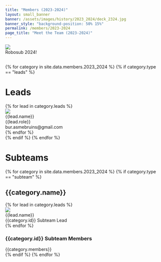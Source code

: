 ```yaml
---
title: "Members (2023-2024)"
layout: small_banner
banner: /assets/images/history/2023_2024/deck_2324.jpg
banner_style: "background-position: 50% 15%"
permalink: /members/2023-2024
page_title: "Meet the Team (2023-2024)"
---
```

<div class="bur-wide-container" style="margin-bottom:30px;">
  <div class="col-sm-8" style="display:block;margin:auto;">
    <img class="bur-photo" src="{{site.base_url}}/assets/images/history/2023_2024/robosub_2024.jpg">
    <div class="bur-caption">Robosub 2024!</div>
  </div>
</div>

<div class="bur-wide-container bur-members" markdown="0">
  {% for category in site.data.members.2023_2024 %}
    {% if category.type == "leads" %}
      <div class="row bur-subteam-row justify-content-center align-items-center">
        <h1>Leads</h1>
        {% for lead in category.leads %}
          <div class="col bur-profile">
            <img class="bur-lead-image" src="{{site.base_url}}/{% if lead.photo %}{{lead.photo}}{% else %}assets/images/members/blank_profile.jpg{% endif %}">
            <div class="bur-lead-description">
              <div class="bur-lead-name">{{lead.name}}</div>
              <div class="bur-profile-role">{{lead.role}}</div>
              <div>bur.asmebruins@gmail.com</div>
            </div>
          </div>
        {% endfor %}
      </div>
    {% endif %}
  {% endfor %}

  <div class="row bur-subteam-row">
    <h1> Subteams</h1>
  </div>
  {% for category in site.data.members.2023_2024 %}
    {% if category.type == "subteam" %}
      <div class="row bur-subteam-row">
        <h2>{{category.name}}</h2>
        {% for lead in category.leads %}
          <div class="col-xl-4  bur-profile">
            <img class="bur-profile-image" src="{{site.base_url}}/{% if lead.photo %}{{lead.photo}}{% else %}assets/images/members/blank_profile.jpg{% endif %}">
              <div class="bur-lead-description">
                <div class="bur-subteam-lead-name">{{lead.name}}</div>
                <div class="bur-profile-role">{{category.id}} Subteam Lead</div>
              </div>      
          </div>
        {% endfor %}
        <div class="col">
          <h3>{{category.id}} Subteam Members</h3>
          <div class="bur-subteam-members">
            {{category.members}}
          </div>
        </div>
      </div>
    {% endif %}
  {% endfor %}
</div>
